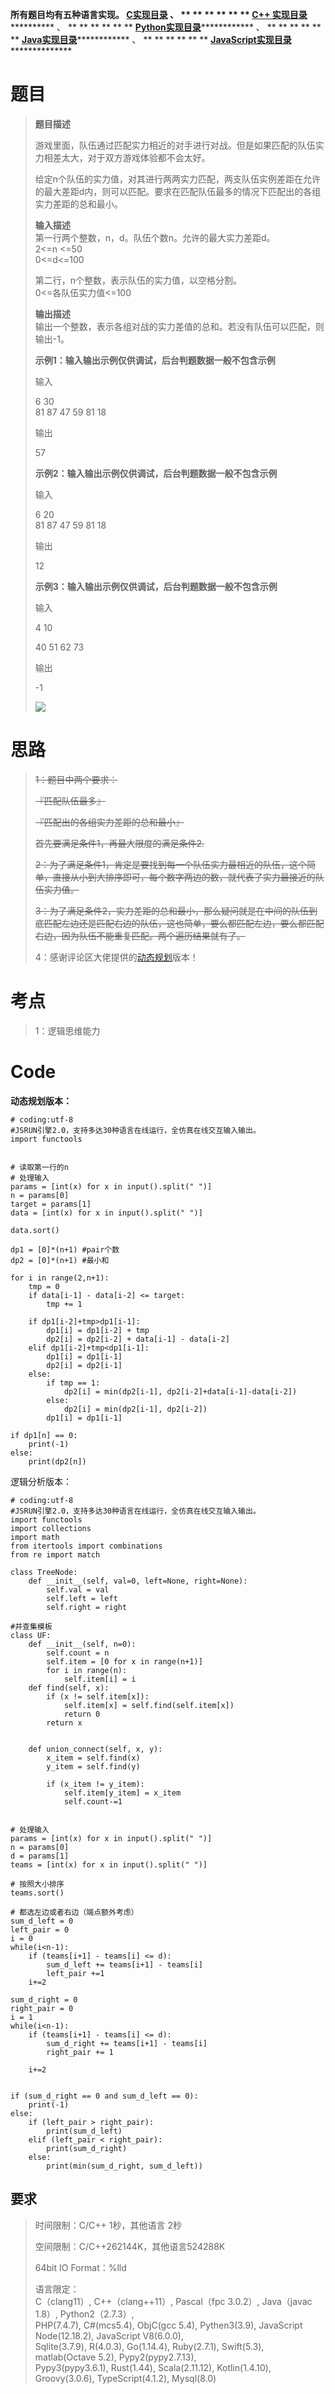 **所有题目均有五种语言实现。
**[C实现目录](https://renjie.blog.csdn.net/article/details/129190260 "C实现目录")** 、
** ** ** ** ** ** **[C++
实现目录](https://blog.csdn.net/misayaaaaa/category_12036814.html "C++
实现目录")************** 、 ** ** ** ** ** **
**[Python实现目录](https://blog.csdn.net/misayaaaaa/category_12111005.html
"Python实现目录")************** 、 ** ** ** ** ** **
**[Java实现目录](https://blog.csdn.net/misayaaaaa/category_12111006.html
"Java实现目录")************** 、 ** ** ** ** ** **
**[JavaScript实现目录](https://blog.csdn.net/misayaaaaa/category_12199270.html
"JavaScript实现目录")****************

# 题目

> **题目描述**
>
> 游戏里面，队伍通过匹配实力相近的对手进行对战。但是如果匹配的队伍实力相差太大，对于双方游戏体验都不会太好。  
>
> 给定n个队伍的实力值，对其进行两两实力匹配，两支队伍实例差距在允许的最大差距d内，则可以匹配。要求在匹配队伍最多的情况下匹配出的各组实力差距的总和最小。
>
> **输入描述**  
>  第一行两个整数，n，d。队伍个数n。允许的最大实力差距d。  
>  2<=n <=50  
>  0<=d<=100
>
> 第二行，n个整数，表示队伍的实力值，以空格分割。  
>  0<=各队伍实力值<=100
>
> **输出描述**  
>  输出一个整数，表示各组对战的实力差值的总和。若没有队伍可以匹配，则输出-1。
>
> **示例1：输入输出示例仅供调试，后台判题数据一般不包含示例**
>
> 输入
>
> 6 30  
>  81 87 47 59 81 18
>
> 输出
>
> 57
>
> **示例2：输入输出示例仅供调试，后台判题数据一般不包含示例**
>
> 输入
>
> 6 20  
>  81 87 47 59 81 18
>
> 输出
>
> 12
>
> **示例3：输入输出示例仅供调试，后台判题数据一般不包含示例**
>
> 输入
>
> 4 10
>
> 40 51 62 73
>
> 输出
>
> -1
>
> ![](https://img-blog.csdnimg.cn/95b1302dd34b401ebf8417c80d44420f.webp)

# 思路

> ~~1：题目中两个要求：~~
>
> ~~『匹配队伍最多』~~
>
> ~~『匹配出的各组实力差距的总和最小』~~
>
> ~~首先要满足条件1，再最大限度的满足条件2.~~
>
> ~~2：为了满足条件1，肯定是要找到每一个队伍实力最相近的队伍，这个简单，直接从小到大排序即可，每个数字两边的数，就代表了实力最接近的队伍实力值。~~
>
>
> ~~3：为了满足条件2，实力差距的总和最小，那么疑问就是在中间的队伍到底匹配左边还是匹配右边的队伍，这也简单，要么都匹配左边，要么都匹配右边，因为队伍不能重复匹配。两个遍历结果就有了。~~
>
>
> 4：感谢评论区大佬提供的[动态规划](https://so.csdn.net/so/search?q=%E5%8A%A8%E6%80%81%E8%A7%84%E5%88%92&spm=1001.2101.3001.7020
> "动态规划")版本！

# 考点

> 1：逻辑思维能力

# Code

**动态规划版本：**

    
    
    # coding:utf-8
    #JSRUN引擎2.0，支持多达30种语言在线运行，全仿真在线交互输入输出。 
    import functools
     
    
    # 读取第一行的n
    # 处理输入
    params = [int(x) for x in input().split(" ")]
    n = params[0]
    target = params[1]
    data = [int(x) for x in input().split(" ")]
    
    data.sort()
    
    dp1 = [0]*(n+1) #pair个数
    dp2 = [0]*(n+1) #最小和
    
    for i in range(2,n+1):
        tmp = 0
        if data[i-1] - data[i-2] <= target:
            tmp += 1
    
        if dp1[i-2]+tmp>dp1[i-1]:
            dp1[i] = dp1[i-2] + tmp
            dp2[i] = dp2[i-2] + data[i-1] - data[i-2]
        elif dp1[i-2]+tmp<dp1[i-1]:
            dp1[i] = dp1[i-1]
            dp2[i] = dp2[i-1]
        else:
            if tmp == 1:
                dp2[i] = min(dp2[i-1], dp2[i-2]+data[i-1]-data[i-2])
            else:
                dp2[i] = min(dp2[i-1], dp2[i-2])
            dp1[i] = dp1[i-1]
    
    if dp1[n] == 0:
        print(-1)
    else:
        print(dp2[n])
     
     
     
     

逻辑分析版本：

    
    
    # coding:utf-8
    #JSRUN引擎2.0，支持多达30种语言在线运行，全仿真在线交互输入输出。 
    import functools
    import collections
    import math
    from itertools import combinations
    from re import match
     
    class TreeNode:
        def __init__(self, val=0, left=None, right=None):
            self.val = val
            self.left = left
            self.right = right
     
    #并查集模板
    class UF:
        def __init__(self, n=0):
            self.count = n
            self.item = [0 for x in range(n+1)]
            for i in range(n):
                self.item[i] = i
        def find(self, x):
            if (x != self.item[x]):
                self.item[x] = self.find(self.item[x])
                return 0
            return x
        
     
        def union_connect(self, x, y):
            x_item = self.find(x)
            y_item = self.find(y)
        
            if (x_item != y_item):
                self.item[y_item] = x_item
                self.count-=1
    
     
    # 处理输入
    params = [int(x) for x in input().split(" ")]
    n = params[0]
    d = params[1]
    teams = [int(x) for x in input().split(" ")]
    
    # 按照大小排序
    teams.sort()
    
    # 都选左边或者右边（端点额外考虑）
    sum_d_left = 0
    left_pair = 0
    i = 0
    while(i<n-1):
        if (teams[i+1] - teams[i] <= d):
            sum_d_left += teams[i+1] - teams[i]
            left_pair +=1
        i+=2
    
    sum_d_right = 0
    right_pair = 0
    i = 1
    while(i<n-1):
        if (teams[i+1] - teams[i] <= d):
            sum_d_right += teams[i+1] - teams[i]
            right_pair += 1
        
        i+=2
    
    
    if (sum_d_right == 0 and sum_d_left == 0):
        print(-1)
    else:
        if (left_pair > right_pair):
            print(sum_d_left)
        elif (left_pair < right_pair):
            print(sum_d_right)
        else:
            print(min(sum_d_right, sum_d_left))
        
    
    

## 要求

> 时间限制：C/C++ 1秒，其他语言 2秒
>
> 空间限制：C/C++262144K，其他语言524288K
>
> 64bit IO Format：%lld
>
> 语言限定：  
>  C（clang11）, C++（clang++11）, Pascal（fpc 3.0.2）, Java（javac 1.8）,
> Python2（2.7.3）,  
>  PHP(7.4.7), C#(mcs5.4), ObjC(gcc 5.4), Pythen3(3.9), JavaScript
> Node(12.18.2), JavaScript V8(6.0.0),  
>  Sqlite(3.7.9), R(4.0.3), Go(1.14.4), Ruby(2.7.1), Swift(5.3), matlab(Octave
> 5.2), Pypy2(pypy2.7.13),  
>  Pypy3(pypy3.6.1), Rust(1.44), Scala(2.11.12), Kotlin(1.4.10),
> Groovy(3.0.6), TypeScript(4.1.2), Mysql(8.0)

